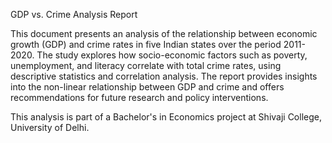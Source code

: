 GDP vs. Crime Analysis Report

This document presents an analysis of the relationship between economic growth (GDP) and crime rates in five Indian states over the period 2011-2020. The study explores how socio-economic factors such as poverty, unemployment, and literacy correlate with total crime rates, using descriptive statistics and correlation analysis. The report provides insights into the non-linear relationship between GDP and crime and offers recommendations for future research and policy interventions.

This analysis is part of a Bachelor's in Economics project at Shivaji College, University of Delhi.

